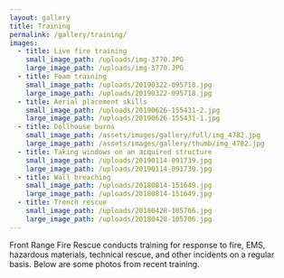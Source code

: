 ```yaml
---
layout: gallery
title: Training
permalink: /gallery/training/
images:
  - title: Live fire training
    small_image_path: /uploads/img-3770.JPG
    large_image_path: /uploads/img-3770.JPG
  - title: Foam training
    small_image_path: /uploads/20190322-095718.jpg
    large_image_path: /uploads/20190322-095718.jpg
  - title: Aerial placement skills
    small_image_path: /uploads/20190626-155431-2.jpg
    large_image_path: /uploads/20190626-155431-1.jpg
  - title: Dollhouse burns
    small_image_path: /assets/images/gallery/full/img_4782.jpg
    large_image_path: /assets/images/gallery/thumb/img_4782.jpg
  - title: Taking windows on an acquired structure
    small_image_path: /uploads/20190114-091739.jpg
    large_image_path: /uploads/20190114-091739.jpg
  - title: Wall breaching
    small_image_path: /uploads/20180814-151649.jpg
    large_image_path: /uploads/20180814-151649.jpg
  - title: Trench rescue
    small_image_path: /uploads/20180428-105706.jpg
    large_image_path: /uploads/20180428-105706.jpg
---
```


Front Range Fire Rescue conducts training for response to fire, EMS, hazardous materials, technical rescue, and other incidents on a regular basis. Below are some photos from recent training.

&nbsp;